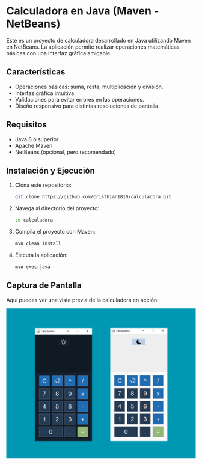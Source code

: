# Calculadora en Java (Maven - NetBeans)

Este es un proyecto de calculadora desarrollado en Java utilizando Maven en NetBeans. La aplicación permite realizar operaciones matemáticas básicas con una interfaz gráfica amigable.

## Características
- Operaciones básicas: suma, resta, multiplicación y división.
- Interfaz gráfica intuitiva.
- Validaciones para evitar errores en las operaciones.
- Diseño responsivo para distintas resoluciones de pantalla.

## Requisitos
- Java 8 o superior
- Apache Maven
- NetBeans (opcional, pero recomendado)

## Instalación y Ejecución
1. Clona este repositorio:
   ```sh
   git clone https://github.com/Cristhian1810/calculadora.git
   ```
2. Navega al directorio del proyecto:
   ```sh
   cd calculadora
   ```
3. Compila el proyecto con Maven:
   ```sh
   mvn clean install
   ```
4. Ejecuta la aplicación:
   ```sh
   mvn exec:java
   ```

## Captura de Pantalla
Aquí puedes ver una vista previa de la calculadora en acción:

![Calculadora](images/calculadora.png)